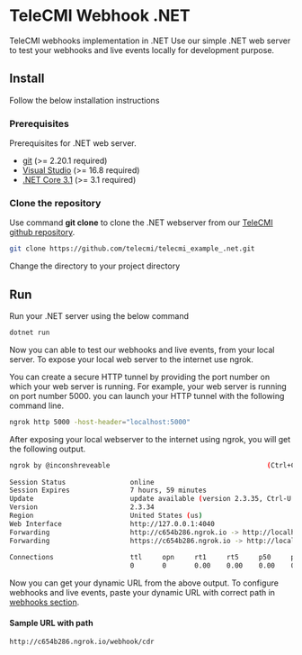 ﻿
# TeleCMI Webhook .NET

TeleCMI webhooks implementation in .NET Use our simple .NET web server to test your webhooks and live events locally for development purpose.

## Install

Follow the below installation instructions

### Prerequisites

Prerequisites for .NET web server.

- <a href="https://git-scm.com/" target="_blank">git</a> (>= 2.20.1 required)
- <a href="https://visualstudio.microsoft.com/downloads/" target="_blank">Visual Studio</a> (>= 16.8 required)
- <a href="https://dotnet.microsoft.com/download/dotnet-core/3.1" target="_blank">.NET Core 3.1</a> (>= 3.1 required)


### Clone the repository

Use command __git clone__ to clone the .NET webserver from our <a href="https://github.com/telecmi/telecmi_example_.net" target="_blank">TeleCMI github repository</a>.

```bash
git clone https://github.com/telecmi/telecmi_example_.net.git
```

Change the directory to your project directory


## Run

Run your .NET server using the below command

```bash
dotnet run
```
Now you can able to test our webhooks and live events, from your local server. To expose your local web server to the internet use ngrok. 

You can create a secure HTTP tunnel by providing the port number on which your web server is running. For example, your web server is running on port number 5000. you can launch your HTTP tunnel with the following command line.

```bash
ngrok http 5000 -host-header="localhost:5000"
```

After exposing your local webserver to the internet using ngrok, you will get the following output.

```bash
ngrok by @inconshreveable                                       (Ctrl+C to quit)
                                                                                
Session Status                online                                            
Session Expires               7 hours, 59 minutes                               
Update                        update available (version 2.3.35, Ctrl-U to update
Version                       2.3.34                                            
Region                        United States (us)                                
Web Interface                 http://127.0.0.1:4040                             
Forwarding                    http://c654b286.ngrok.io -> http://localhost:5000 
Forwarding                    https://c654b286.ngrok.io -> http://localhost:5000
                                                                                
Connections                   ttl     opn     rt1     rt5     p50     p90       
                              0       0       0.00    0.00    0.00    0.00  
```
Now you can get your dynamic URL from the above output. To configure webhooks and live events, paste your dynamic URL with correct path in <a href="https://doc.telecmi.com/chub/docs/incoming-webhooks#where-to-place-your-web-server-url-" target="_blank">webhooks section</a>.

#### Sample URL with path
```
http://c654b286.ngrok.io/webhook/cdr
```

  
